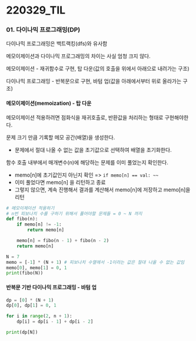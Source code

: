 # 220329_TIL

### 01. 다이나믹 프로그래밍(DP)

다이나믹 프로그래밍은 백트랙킹(dfs)와 유사함

메모이제이션과 다이나믹 프로그래밍의 차이는 사실 엄청 크지 않다.

메모이제이션 - 재귀함수로 구현, 탑 다운(값의 호출을 위에서 아래으로 내려가는 구조)

다이나믹 프로그래밍 - 반복문으로 구현, 바텀 업(값을 아래에서부터 위로 올라가는 구조)



#### 메모이제이션(memoization) - 탑 다운

메모이제이션 적용하려면 점화식을 재귀호출로, 반환값을 처리하는 형태로 구현해야한다. 

문제 크기 만큼 기록할 메모 공간(배열)을 생성한다.

- 문제에서 절대 나올 수 없는 값을 초기값으로 선택하여 배열을 초기화한다.

함수 호출 내부에서 매개변수(n)에 해당하는 문제를 이미 풀었는지 확인한다.

- memo[n]에 초기값인지 아닌지 확인 => `if memo[n] == val: ~~` 
- 이미 풀었다면 memo[n] 을 리턴하고 종료
- 그렇지 않으면, 계속 진행해서 결과를 계산해서 memo[n]에 저장하고 memo[n]을 리턴

```python
# 메모이제이션 적용하기
# n번 피보나치 수를 구하기 위해서 풀어야할 문제들 = 0 ~ N 까지
def fibo(n):
    if memo[n] != -1:
        return memo[n]

    memo[n] = fibo(n - 1) + fibo(n - 2)
    return memo[n]

N = 7
memo = [-1] * (N + 1) # 피보나치 수열에서 -1이라는 값은 절대 나올 수 없는 값임
memo[0], memo[1] = 0, 1
print(fibo(N))
```



#### 반복문 기반 다이나믹 프로그래밍 - 바텀 업

 ```python
 dp = [0] * (N + 1)
 dp[0], dp[1] = 0, 1
 
 for i in range(2, n + 1):
     dp[i] = dp[i - 1] + dp[i - 2]
 
 print(dp[N])
 ```



